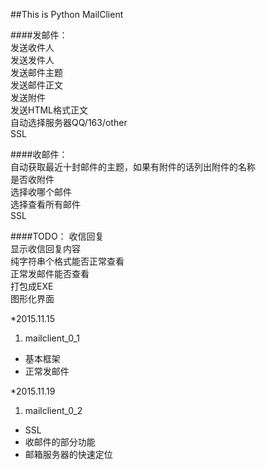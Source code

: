 ##This is Python MailClient    

####发邮件：    
发送收件人    
发送发件人    
发送邮件主题     
发送邮件正文    
发送附件    
发送HTML格式正文    
自动选择服务器QQ/163/other     
SSL     

####收邮件：    
自动获取最近十封邮件的主题，如果有附件的话列出附件的名称     
是否收附件     
选择收哪个邮件       
选择查看所有邮件       
SSL        

####TODO：
收信回复        
显示收信回复内容       
纯字符串个格式能否正常查看       
正常发邮件能否查看      
打包成EXE               
图形化界面              

*2015.11.15       
1. mailclient_0_1    
 - 基本框架    
 - 正常发邮件     

*2015.11.19
1. mailclient_0_2
 - SSL
 - 收邮件的部分功能
 - 邮箱服务器的快速定位
